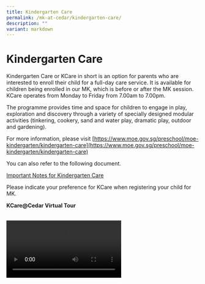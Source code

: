 ```yaml
---
title: Kindergarten Care
permalink: /mk-at-cedar/kindergarten-care/
description: ""
variant: markdown
---
```

# **Kindergarten Care**

Kindergarten Care or KCare in short is an option for parents who are interested to enroll their child for a full-day care service. It is available for children being enrolled in our MK, which is before or after the MK session. KCare operates from Monday to Friday from 7.00am to 7.00pm.

The programme provides time and space for children to engage in play, exploration and discovery through a variety of specially designed modular activities (tinkering, cookery, sand and water play, dramatic play, outdoor and gardening).

For more information, please visit&nbsp;[https://www.moe.gov.sg/preschool/moe-kindergarten/kindergarten-care](https://www.moe.gov.sg/preschool/moe-kindergarten/kindergarten-care)

You can also refer to the following document.

[Important Notes for Kindergarten Care](/files/KCCedar/KCCD%20Important%20Notes.pdf)

Please indicate your preference for KCare when registering your child for MK.

**KCare@Cedar Virtual Tour**

<!--<iframe width="560" height="315" src="https://www.youtube.com/embed/XlPYPCepq04?si=rVpXVojr1WeXrIPz" title="YouTube video player" frameborder="0" allow="accelerometer; autoplay; clipboard-write; encrypted-media; gyroscope; picture-in-picture; web-share" allowfullscreen=""></iframe>-->

<br>
 
<video controls="" preload="auto" class="gdriveVideo">
       <source type="video/mp4" src="https://drive.google.com/uc?export=download&amp;id=1CKGAZ5uPZt1qzpWBsKZ9g6L95UoXgBWa"> 
	
</video>
    